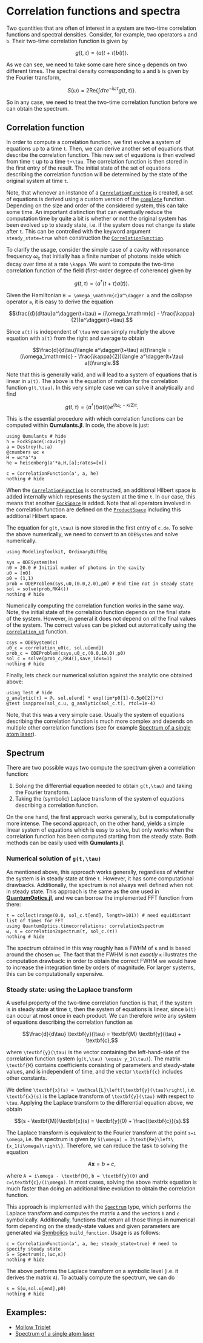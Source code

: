 # Correlation functions and spectra

Two quantities that are often of interest in a system are two-time correlation functions and spectral densities. Consider, for example, two operators ``a`` and ``b``. Their two-time correlation function is given by
```math
g(t,\tau) = \langle a(t+\tau) b(t)\rangle.
```
As we can see, we need to take some care here since ``g`` depends on two different times. The spectral density corresponding to ``a`` and ``b`` is given by the Fourier transform,
```math
S(\omega) = 2\text{Re}\left\{\int d\tau e^{-i\omega\tau}g(t,\tau)\right\}.
```
So in any case, we need to treat the two-time correlation function before we can obtain the spectrum.

## Correlation function

In order to compute a correlation function, we first evolve a system of equations up to a time ``t``. Then, we can derive another set of equations that describe the correlation function. This new set of equations is then evolved from time ``t`` up to a time ``t+\tau``. The correlation function is then stored in the first entry of the result. The initial state of the set of equations describing the correlation function will be determined by the state of the original system at time ``t``.

Note, that whenever an instance of a [`CorrelationFunction`](@ref) is created, a set of equations is derived using a custom version of the [`complete`](@ref) function. Depending on the size and order of the considered system, this can take some time. An important distinction that can eventually reduce the computation time by quite a bit is whether or not the original system has been evolved up to steady state, i.e. if the system does not change its state after ``t``. This can be controlled with the keyword argument `steady_state=true` when construction the [`CorrelationFunction`](@ref).

To clarify the usage, consider the simple case of a cavity with resonance frequency $\omega_\mathrm{c}$ that initially has a finite number of photons inside which decay over time at a rate ``\kappa``. We want to compute the two-time correlation function of the field (first-order degree of coherence) given by
```math
g(t,\tau) = \langle a^\dagger(t+\tau)a(t)\rangle.
```
Given the Hamiltonian ``H = \omega_\mathrm{c}a^\dagger a`` and the collapse operator ``a``, it is easy to derive the equation
```math
\frac{d}{d\tau}a^\dagger(t+\tau) = (i\omega_\mathrm{c} - \frac{\kappa}{2})a^\dagger(t+\tau).
```
Since ``a(t)`` is independent of ``\tau`` we can simply multiply the above equation with ``a(t)`` from the right and average to obtain
```math
\frac{d}{d\tau}\langle a^\dagger(t+\tau) a(t)\rangle = (i\omega_\mathrm{c} - \frac{\kappa}{2})\langle a^\dagger(t+\tau) a(t)\rangle.
```
Note that this is generally valid, and will lead to a system of equations that is linear in ``a(t)``. The above is the equation of motion for the correlation function ``g(t,\tau)``. In this very simple case we can solve it analytically and find
```math
g(t,\tau) = \langle a^\dagger(t)a(t)\rangle e^{(i\omega_\mathrm{c} - \kappa/2)\tau}.
```

This is the essential procedure with which correlation functions can be computed within **Qumulants.jl**. In code, the above is just:
```@example correlation
using Qumulants # hide
h = FockSpace(:cavity)
a = Destroy(h,:a)
@cnumbers ωc κ
H = ωc*a'*a
he = heisenberg(a'*a,H,[a];rates=[κ])

c = CorrelationFunction(a', a, he)
nothing # hide
```
When the [`CorrelationFunction`](@ref) is constructed, an additional Hilbert space is added internally which represents the system at the time ``t``. In our case, this means that another [`FockSpace`](@ref) is added. Note that all operators involved in the correlation function are defined on the [`ProductSpace`](@ref) including this additional Hilbert space.

The equation for ``g(t,\tau)`` is now stored in the first entry of `c.de`. To solve the above numerically, we need to convert to an `ODESystem` and solve numerically.
```@example correlation
using ModelingToolkit, OrdinaryDiffEq

sys = ODESystem(he)
n0 = 20.0 # Initial number of photons in the cavity
u0 = [n0]
p0 = (1,1)
prob = ODEProblem(sys,u0,(0.0,2.0),p0) # End time not in steady state
sol = solve(prob,RK4())
nothing # hide
```
Numerically computing the correlation function works in the same way. Note, the initial state of the correlation function depends on the final state of the system. However, in general it does not depend on *all* the final values of the system. The correct values can be picked out automatically using the [`correlation_u0`](@ref) function.
```@example correlation
csys = ODESystem(c)
u0_c = correlation_u0(c, sol.u[end])
prob_c = ODEProblem(csys,u0_c,(0.0,10.0),p0)
sol_c = solve(prob_c,RK4(),save_idxs=1)
nothing # hide
```
Finally, lets check our numerical solution against the analytic one obtained above:
```@example correlation
using Test # hide
g_analytic(τ) = @. sol.u[end] * exp((im*p0[1]-0.5p0[2])*τ)
@test isapprox(sol_c.u, g_analytic(sol_c.t), rtol=1e-4)
```

Note, that this was a very simple case. Usually the system of equations describing the correlation function is much more complex and depends on multiple other correlation functions (see for example [Spectrum of a single atom laser](@ref)).


## Spectrum

There are two possible ways two compute the spectrum given a correlation function:

1. Solving the differential equation needed to obtain ``g(t,\tau)`` and taking the Fourier transform.
2. Taking the (symbolic) Laplace transform of the system of equations describing a correlation function.

On the one hand, the first approach works generally, but is computationally more intense. The second approach, on the other hand, yields a simple linear system of equations which is easy to solve, but only works when the correlation function has been computed starting from the steady state. Both methods can be easily used with **Qumulants.jl**.


### Numerical solution of ``g(t,\tau)``

As mentioned above, this approach works generally, regardless of whether the system is in steady state at time ``t``. However, it has some computational drawbacks. Additionally, the spectrum is not always well defined when not in steady state. This approach is the same as the one used in [**QuantumOptics.jl**](https://qojulia.org), and we can borrow the implemented FFT function from there:
```@example correlation
τ = collect(range(0.0, sol_c.t[end], length=101)) # need equidistant list of times for FFT
using QuantumOptics.timecorrelations: correlation2spectrum
ω, s = correlation2spectrum(τ, sol_c.(τ))
nothing # hide
```
The spectrum obtained in this way roughly has a FWHM of `κ` and is based around the chosen `ωc`. The fact that the FWHM is not *exactly* `κ` illustrates the computation drawback: in order to obtain the correct FWHM we would have to increase the integration time by orders of magnitude. For larger systems, this can be computationally expensive.


### Steady state: using the Laplace transform

A useful property of the two-time correlation function is that, if the system is in steady state at time ``t``, then the system of equations is linear, since ``b(t)`` can occur at most once in each product. We can therefore write any system of equations describing the correlation function as
```math
\frac{d}{d\tau} \textbf{y}(\tau) = \textbf{M} \textbf{y}(\tau) + \textbf{c},
```
where ``\textbf{y}(\tau)`` is the vector containing the left-hand-side of the correlation function system (``g(t,\tau) \equiv y_1(\tau)``). The matrix ``\textbf{M}`` contains coefficients consisting of parameters and steady-state values, and is independent of time, and the vector ``\textbf{c}`` includes other constants.

We define ``\textbf{x}(s) = \mathcal{L}\left(\textbf{y}(\tau)\right)``, i.e. ``\textbf{x}(s)`` is the Laplace transform of ``\textbf{y}(\tau)`` with respect to ``\tau``. Applying the Laplace transform to the differential equation above, we obtain
```math
(s - \textbf{M})\textbf{x}(s) = \textbf{y}(0) + \frac{\textbf{c}}{s}.
```
The Laplace transform is equivalent to the Fourier transform at the point ``s=i \omega``, i.e. the spectrum is given by ``S(\omega) = 2\text{Re}\left\{x_1(i\omega)\right\}``. Therefore, we can reduce the task to solving the equation
```math
A\textbf{x} = b + c,
```
where ``A = i\omega - \textbf{M}``, ``b = \textbf{y}(0)`` and ``c=\textbf{c}/(i\omega)``. In most cases, solving the above matrix equation is much faster than doing an additional time evolution to obtain the correlation function.

This approach is implemented with the [`Spectrum`](@ref) type, which performs the Laplace transform and computes the matrix ``A`` and the vectors ``b`` and ``c`` symbolically. Additionally, functions that return all those things in numerical form depending on the steady-state values and given parameters are generated via [Symbolics](https://github.com/JuliaSymbolics/Symbolics.jl) `build_function`. Usage is as follows:

```@example correlation
c = CorrelationFunction(a', a, he; steady_state=true) # need to specify steady state
S = Spectrum(c,(ωc,κ))
nothing # hide
```

The above performs the Laplace transform on a symbolic level (i.e. it derives the matrix ``A``). To actually compute the spectrum, we can do

```@example correlation
s = S(ω,sol.u[end],p0)
nothing # hide
```

## Examples:

* [Mollow Triplet](@ref)
* [Spectrum of a single atom laser](@ref)
